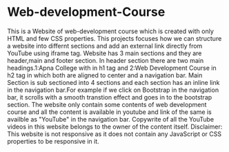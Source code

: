 # Web-development-Course
This is a Website of web-development course which is created with only HTML and few CSS properties. 
This projects focuses how we can structure a website into differnt sections and add an external link directly from YouTube using iframe tag.
Website has 3 main sections and they are header,main and footer section.
In header section there are two main headings.1:Apna College with in h1 tag and 2:Web Development Course in h2 tag in which both are aligned to center and a navigation bar.
Main Section is sub sectioned into 4 sections and each section has an inline link in the navigation bar.For example if we click on Bootstrap in the navigation bar, it scrolls with a smooth transtion effect and goes in to the bootstrap section.
The website only contain some contents of web development course and all the content is available in youtube and link of the same is availble as "YouTube" in the navigation bar.
Copywrite of all the YouTube videos in this website belongs to the owner of the content itself.
Disclaimer: This website is not responsive as it does not contain any JavaScript or CSS properties to be responsive in it.

